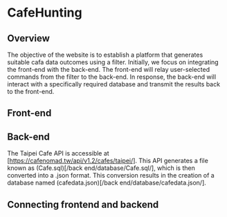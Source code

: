 # CafeHunting

## Overview
The objective of the website is to establish a platform that generates suitable cafa data outcomes using a filter. Initially, we focus on integrating the front-end with the back-end. The front-end will relay user-selected commands from the filter to the back-end. In response, the back-end will interact with a specifically required database and transmit the results back to the front-end.

## Front-end


## Back-end
The Taipei Cafe API is accessible at [https://cafenomad.tw/api/v1.2/cafes/taipei/]. This API generates a file known as (Cafe.sql)[/back end/database/Cafe.sql/], which is then converted into a .json format. This conversion results in the creation of a database named (cafedata.json)[/back end/database/cafedata.json/].


## Connecting frontend and backend

